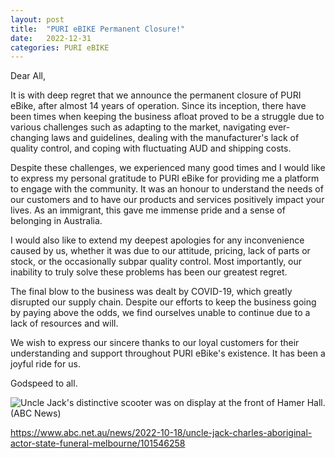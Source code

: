 ```yaml
---
layout: post
title:  "PURI eBIKE Permanent Closure!"
date:   2022-12-31
categories: PURI eBIKE
---
```

Dear All,

It is with deep regret that we announce the permanent closure of PURI eBike, after almost 14 years of operation. Since its inception, there have been times when keeping the business afloat proved to be a struggle due to various challenges such as adapting to the market, navigating ever-changing laws and guidelines, dealing with the manufacturer's lack of quality control, and coping with fluctuating AUD and shipping costs.

Despite these challenges, we experienced many good times and I would like to express my personal gratitude to PURI eBike for providing me a platform to engage with the community. It was an honour to understand the needs of our customers and to have our products and services positively impact your lives. As an immigrant, this gave me immense pride and a sense of belonging in Australia.

I would also like to extend my deepest apologies for any inconvenience caused by us, whether it was due to our attitude, pricing, lack of parts or stock, or the occasionally subpar quality control. Most importantly, our inability to truly solve these problems has been our greatest regret.

The final blow to the business was dealt by COVID-19, which greatly disrupted our supply chain. Despite our efforts to keep the business going by paying above the odds, we find ourselves unable to continue due to a lack of resources and will.

We wish to express our sincere thanks to our loyal customers for their understanding and support throughout PURI eBike's existence. It has been a joyful ride for us.

Godspeed to all.

![Uncle Jack's distinctive scooter was on display at the front of Hamer Hall.(ABC News)](https://i.imgur.com/Q83zDuS.jpg)

https://www.abc.net.au/news/2022-10-18/uncle-jack-charles-aboriginal-actor-state-funeral-melbourne/101546258
